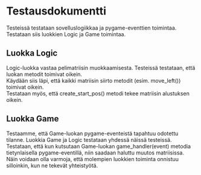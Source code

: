 # Testausdokumentti

Testeissä testataan sovelluslogiikkaa ja pygame-eventtien toimintaa. Testataan siis luokkien Logic ja Game toimintaa.

## Luokka Logic

Logic-luokka vastaa pelimatriisin muokkaamisesta. Testeissä testataan, että luokan metodit toimivat oikein.
<br/>
Käydään siis läpi, että kaikki matriisin siirto metodit (esim. move_left()) toimivat oikein.
<br/>
Testataan myös, että create_start_pos() metodi tekee matriisin alustuksen oikein.

## Luokka Game

Testaamme, että Game-luokan pygame-eventeistä tapahtuu odotettu tilanne. Luokkia Game ja Logic testataan yhdessä näissä testeissä.
<br/>
Testataan, että kun kutsutaan Game-luokan game_handler(event) metodia tietynlaisella pygame-eventillä, niin saadaan haluttu muutos matriisissa.
<br/>
Näin voidaan olla varmoja, että molempien luokkien toiminta onnistuu silloinkin, kun ne tekevät yhteistyötä.
